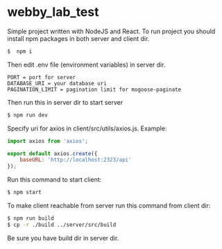 # webby_lab_test
Simple project written with NodeJS and React. 
To run project you should install npm packages in both server and client dir.
```sh
$  npm i
```
Then edit .env file (environment variables) in server dir.
```
PORT = port for server
DATABASE_URI = your database uri
PAGINATION_LIMIT = pagination limit for mogoose-paginate
```
Then run this in server dir to start server
```sh
$ npm run dev
```
Specify uri for axios in client/src/utils/axios.js. Example:

```javascript
import axios from 'axios';

export default axios.create({
    baseURL: 'http://localhost:2323/api'
});
```

Run this command to start client:
```sh
$ npm start
```

To make client reachable from server run this command from client dir:
```sh
$ npm run build
$ cp -r ./build ../server/src/build
```
Be sure you have build dir in server dir.


